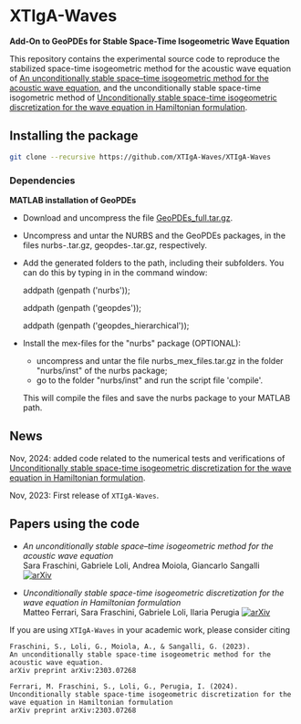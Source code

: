 # XTIgA-Waves
**Add-On to GeoPDEs for Stable Space-Time Isogeometric Wave Equation**

This repository contains the experimental source code to reproduce the stabilized space-time isogeometric method for the acoustic wave equation of
[An unconditionally stable space–time isogeometric method for the acoustic wave equation](https://arxiv.org/abs/2303.07268),
and the unconditionally stable space-time isogometric method of 
[Unconditionally stable space-time isogeometric discretization for the wave equation in Hamiltonian formulation](https://arxiv.org/abs/2303.07268).

## Installing the package
```bash
git clone --recursive https://github.com/XTIgA-Waves/XTIgA-Waves
```

### Dependencies

**MATLAB installation of GeoPDEs**

  * Download and uncompress the file [GeoPDEs_full.tar.gz](https://rafavzqz.github.io/geopdes/download/). 
  * Uncompress and untar the NURBS and the GeoPDEs packages, in the files
    nurbs-<version>.tar.gz, geopdes-<version>.tar.gz, respectively.
  * Add the generated folders to the path, including their subfolders. 
    You can do this by typing in in the command window:

    addpath (genpath ('nurbs'));
    
    addpath (genpath ('geopdes'));
    
    addpath (genpath ('geopdes_hierarchical'));
    
  * Install the mex-files for the "nurbs" package (OPTIONAL):
     * uncompress and untar the file nurbs_mex_files.tar.gz in the folder "nurbs/inst" of the nurbs package;
     * go to the folder "nurbs/inst" and run the script file 'compile'.
       
     This will compile the files and save the nurbs package to your MATLAB path.

## News
Nov, 2024: added code related to the numerical tests and verifications of [Unconditionally stable space-time isogeometric discretization for the wave equation in Hamiltonian formulation](https://arxiv.org/abs/2303.07268).

Nov, 2023: First release of `XTIgA-Waves`. 

## Papers using the code
* *An unconditionally stable space–time isogeometric method for the acoustic wave equation*  
Sara Fraschini, Gabriele Loli, Andrea Moiola, Giancarlo Sangalli  
[![arXiv](https://img.shields.io/badge/arXiv-2303.07268-b31b1b.svg)](https://arxiv.org/abs/2303.07268)

* *Unconditionally stable space-time isogeometric discretization for the wave equation in Hamiltonian formulation*  
Matteo Ferrari, Sara Fraschini, Gabriele Loli, Ilaria Perugia
[![arXiv](https://img.shields.io/badge/arXiv-2303.07268-b31b1b.svg)](https://arxiv.org/abs/2303.07268)


If you are using `XTIgA-Waves` in your academic work, please consider citing 
```
Fraschini, S., Loli, G., Moiola, A., & Sangalli, G. (2023).
An unconditionally stable space-time isogeometric method for the acoustic wave equation.
arXiv preprint arXiv:2303.07268
```
```
Ferrari, M. Fraschini, S., Loli, G., Perugia, I. (2024).
Unconditionally stable space-time isogeometric discretization for the wave equation in Hamiltonian formulation
arXiv preprint arXiv:2303.07268
```
